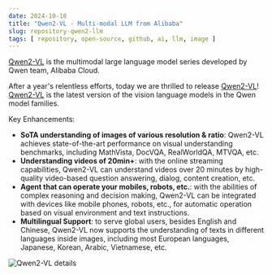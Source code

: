 ```yaml
---
date: 2024-10-18
title: "Qwen2-VL - Multi-modal LLM from Alibaba"
slug: repository-qwen2-llm
tags: [ repository, open-source, github, ai, llm, image ]
---
```




[Qwen2-VL][1] is the multimodal large language model series developed by Qwen team, Alibaba Cloud.

After a year's relentless efforts, today we are thrilled to release [Qwen2-VL][1]! [Qwen2-VL][1] is the latest version of the vision language models in the Qwen model families.

Key Enhancements:

* **SoTA understanding of images of various resolution & ratio**: Qwen2-VL achieves state-of-the-art performance on visual understanding benchmarks, including MathVista, DocVQA, RealWorldQA, MTVQA, etc.
* **Understanding videos of 20min+**: with the online streaming capabilities, Qwen2-VL can understand videos over 20 minutes by high-quality video-based question answering, dialog, content creation, etc.
* **Agent that can operate your mobiles, robots, etc.**: with the abilities of complex reasoning and decision making, Qwen2-VL can be integrated with devices like mobile phones, robots, etc., for automatic operation based on visual environment and text instructions.
* **Multilingual Support**: to serve global users, besides English and Chinese, Qwen2-VL now supports the understanding of texts in different languages inside images, including most European languages, Japanese, Korean, Arabic, Vietnamese, etc.

![Qwen2-VL details][2]



  [1]: https://github.com/QwenLM/Qwen2-VL
  [2]: https://camo.githubusercontent.com/a98a801cab554fd20099a2c3fcce4597f45866b31f5d78f391c91196f4a3e57e/68747470733a2f2f7169616e77656e2d7265732e6f73732d616363656c65726174652d6f766572736561732e616c6979756e63732e636f6d2f5177656e322d564c2f7177656e325f766c5f6672616d65776f726b2e6a7067
